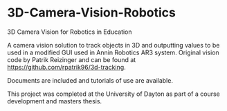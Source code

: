 # 3D-Camera-Vision-Robotics
3D Camera Vision for Robotics in Education 

A camera vision solution to track objects in 3D and outputting values to be used in a modified GUI used in Annin Robotics AR3 system. Original vision code by Patrik Reizinger and can be found at https://github.com/rpatrik96/3d-tracking.

Documents are included and tutorials of use are available.

This project was completed at the University of Dayton as part of a course development and masters thesis.
